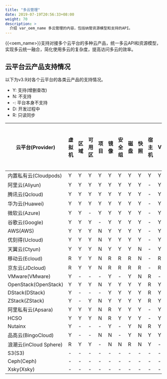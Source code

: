 ```yaml
---
title: "多云管理"
date: 2019-07-19T20:56:33+08:00
weight: 70
description: >
  介绍 var_oem_name 多云管理的内容，包括纳管资源模型和支持的API。
---
```


{{<oem_name>}}支持对接多个云平台的多种云产品，统一多云API和资源模型，实现多云统一融合，简化使用多云的复杂度，提高访问多云的效率。

## 云平台云产品支持情况

以下为v3.9对各个云平台的各类云产品的支持情况。

- Y: 支持(增删查改)
- N: 不支持
- -: 平台本身不支持
- D: 开发过程中
- R: 只读同步

| 云平台(Provider)        | 虚拟机 | 区域 | 可用区 | 项目 | 镜像 | 安全组 | 磁盘 | 快照 | 宿主机 | VPC | 弹性网卡 | 二层网络 | EIP | NAT | 负载均衡 | WAF | DNS | VPC互联 | VPC对等连接 | 路由表 | CDN | IPv6网关 | RDS | MongoDB | 弹性缓存 | 对象存储 | NAS | Kafka | Elasticsearch | 应用程序服务 | 容器 | IAM | 标签 | 操作日志 |
|----------------------   |-----   |----  |-----   |----  |----  |-----   |----  |----  |-----   |-----|------    |------    |-----|-----|------    |-----|-----|-------  |---------    |-----   |-----|--------  |-----|---------|------    |------    |-----|-------|---------------|--------      |----  |-----|----  |------    |
| 内置私有云(Cloudpods)   | Y      | Y    | Y      | Y    | Y    | Y      | Y    | Y    | Y      | Y   | Y        | Y        | Y   | -   | Y        | -   | Y   | -       | -           | Y      | N   | -        | -   | N       | -        | -        | -   | -     | -             | -            | Y    | Y   | Y    | Y        |
| 阿里云(Aliyun)          | Y      | Y    | Y      | Y    | Y    | Y      | Y    | Y    | -      | Y   | R        | -        | Y   | Y   | Y        | R   | Y   | R       | N           | R      | R   | N        | Y   | R       | Y        | Y        | Y   | R     | N             | N            | R    | Y   | Y    | Y        |
| 腾讯云(Qcloud)          | Y      | Y    | Y      | Y    | Y    | Y      | Y    | Y    | -      | Y   | R        | -        | Y   | R   | Y        | N   | Y   | R       | R           | R      | R   | N        | Y   | R       | Y        | Y        | N   | R     | R             | N            | R    | Y   | Y    | Y        |
| 华为云(Huawei)          | Y      | Y    | Y      | Y    | Y    | Y      | Y    | Y    | -      | Y   | R        | -        | Y   | Y   | Y        | N   | N   | N       | R           | R      | N   | N        | Y   | N       | Y        | Y        | Y   | N     | N             | N            | N    | Y   | Y    | Y        |
| 微软云(Azure)           | Y      | Y    | -      | Y    | Y    | Y      | Y    | Y    | -      | Y   | R        | -        | Y   | -   | R        | R   | N   | N       | N           | N      | N   | N        | R   | N       | N        | Y        | N   | N     | N             | R            | R    | Y   | Y    | Y        |
| 谷歌云(Google)          | Y      | Y    | Y      | -    | Y    | Y      | Y    | Y    | -      | Y   | -        | -        | Y   | N   | R        | N   | N   | N       | N           | N      | N   | N        | Y   | N       | N        | Y        | N   | N     | N             | N            | N    | Y   | Y    | N        |
| AWS(AWS)                | Y      | Y    | Y      | N    | Y    | Y      | Y    | Y    | -      | Y   | N        | -        | Y   | R   | Y        | R   | Y   | N       | R           | R      | N   | N        | Y   | N       | N        | Y        | N   | N     | N             | N            | N    | Y   | Y    | Y        |
| 优刻得(Ucloud)          | Y      | Y    | Y      | N    | Y    | Y      | Y    | Y    | -      | Y   | Y        | -        | Y   | N   | N        | N   | N   | N       | N           | N      | N   | N        | N   | N       | N        | Y        | N   | N     | N             | N            | N    | N   | N    | N        |
| 天翼云(Ctyun)           | Y      | Y    | Y      | N    | Y    | Y      | Y    | N    | -      | Y   | N        | -        | Y   | N   | N        | N   | N   | N       | N           | N      | N   | N        | N   | N       | N        | N        | N   | N     | N             | N            | N    | N   | N    | N        |
| 移动云(Ecloud)          | R      | Y    | Y      | N    | R    | R      | R    | N    | -      | R   | -        | -        | R   | N   | N        | N   | N   | N       | N           | N      | N   | N        | N   | N       | N        | N        | N   | N     | N             | N            | N    | N   | N    | N        |
| 京东云(JDcloud)         | R      | Y    | Y      | N    | R    | R      | R    | R    | -      | R   | N        | -        | R   | N   | N        | N   | N   | N       | N           | N      | N   | N        | N   | N       | N        | N        | N   | N     | N             | N            | N    | N   | N    | N        |
| VMware(VMware)          | Y      | -    | -      | -    | Y    | -      | Y    | N    | R      | -   | -        | -        | -   | -   | -        | -   | -   | -       | -           | -      | N   | N        | -   | N       | -        | -        | -   | N     | -             | -            | N    | -   | N    | -        |
| OpenStack(OpenStack)    | Y      | Y    | Y      | N    | Y    | Y      | Y    | Y    | R      | Y   | R        | -        | Y   | N   | Y        | -   | N   | -       | -           | R      | N   | N        | -   | N       | -        | N        | N   | N     | -             | -            | N    | N   | Y    | N        |
| DStack(DStack)          | Y      | -    | -      | -    | Y    | Y      | Y    | Y    | R      | Y   | R        | -        | Y   | -   | N        | -   | N   | -       | -           | N      | N   | N        | -   | N       | -        | -        | N   | N     | -             | -            | N    | N   | N    | N        |
| ZStack(ZStack)          | Y      | -    | Y      | N    | Y    | Y      | Y    | Y    | R      | Y   | R        | -        | Y   | -   | N        | -   | N   | -       | -           | N      | N   | N        | -   | N       | -        | -        | N   | N     | -             | -            | N    | N   | N    | N        |
| 阿里私有云(Apsara)      | Y      | Y    | Y      | N    | R    | Y      | Y    | Y    | -      | Y   | R        | -        | Y   | R   | Y        | -   | N   | N       | N           | R      | N   | R        | Y   | N       | Y        | -        | N   | N     | -             | -            | N    | N   | N    | N        |
| HCSO                    | Y      | Y    | Y      | N    | R    | Y      | Y    | Y    | -      | Y   | R        | -        | Y   | R   | R        | -   | N   | N       | N           | N      | N   | N        | Y   | N       | N        | -        | N   | N     | -             | -            | N    | N   | N    | N        |
| Nutainx                 | Y      | -    | -      | -    | Y    | -      | Y    | N    | R      | Y   | R        | Y        | -   | -   | -        | -   | -   | -       | N           | -      | N   | -        | -   | -       | -        | N        | -   | -     | N             | -            | -    | -   | -    | -        |
| 品高云(BingoCloud)      | Y      | -    | -      | N    | N    | -      | Y    | N    | Y      | Y   | Y        | N        | Y   | -   | -        | -   | -   | -       | -           | -      | -   | -        | -   | -       | -        | -        | -   | -     | -             | -            | -    | -   | -    | -        |
| 浪潮云(inCloud Sphere)  | R      | Y    | Y      | -    | N    | N      | R    | N    | Y      | -   | -        | -        | -   | -   | -        | -   | -   | -       | -           | -      | -   | -        | -   | -       | -        | -        | -   | -     | -             | -            | -    | -   | -    | -        |
| S3(S3)                  | -      | -    | -      | -    | -    | -      | -    | -    | -      | -   | -        | -        | -   | -   | -        | -   | -   | -       | -           | -      | -   | -        | -   | -       | -        | Y        | -   | -     | -             | -            | -    | -   | -    | -        |
| Ceph(Ceph)              | -      | -    | -      | -    | -    | -      | -    | -    | -      | -   | -        | -        | -   | -   | -        | -   | -   | -       | -           | -      | -   | -        | -   | -       | -        | Y        | -   | -     | -             | -            | -    | -   | -    | -        | 
| Xsky(Xsky)              | -      | -    | -      | -    | -    | -      | -    | -    | -      | -   | -        | -        | -   | -   | -        | -   | -   | -       | -           | -      | -   | -        | -   | -       | -        | Y        | -   | -     | -             | -            | -    | -   | -    | -        |
